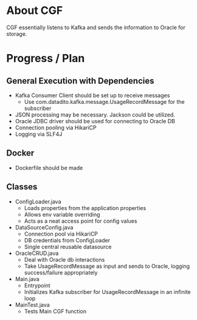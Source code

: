 # About CGF

CGF essentially listens to Kafka and sends the information to Oracle for storage.

# Progress / Plan

## General Execution with Dependencies

- Kafka Consumer Client should be set up to receive messages
  - Use com.datadito.kafka.message.UsageRecordMessage for the subscriber
- JSON processing may be necessary. Jackson could be utilized.
- Oracle JDBC driver should be used for connecting to Oracle DB
- Connection pooling via HikariCP
- Logging via SLF4J

## Docker
- Dockerfile should be made

## Classes 
- ConfigLoader.java
  - Loads properties from the application properties
  - Allows env variable overriding
  - Acts as a neat access point for config values
- DataSourceConfig.java
  - Connection pool via HikariCP
  - DB credentials from ConfigLoader
  - Single central reusable datasource
- OracleCRUD.java
  - Deal with Oracle db interactions
  - Take UsageRecordMessage as input and sends to Oracle, logging success/failure appropriately
- Main.java
  - Entrypoint
  - Initializes Kafka subscriber for UsageRecordMessage in an infinite loop 
- MainTest.java
  - Tests Main CGF function
